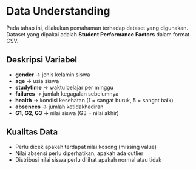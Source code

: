 # Data Understanding

Pada tahap ini, dilakukan pemahaman terhadap dataset yang digunakan.  
Dataset yang dipakai adalah **Student Performance Factors** dalam format CSV.  

## Deskripsi Variabel
- **gender** → jenis kelamin siswa  
- **age** → usia siswa  
- **studytime** → waktu belajar per minggu  
- **failures** → jumlah kegagalan sebelumnya  
- **health** → kondisi kesehatan (1 = sangat buruk, 5 = sangat baik)  
- **absences** → jumlah ketidakhadiran  
- **G1, G2, G3** → nilai siswa (G3 = nilai akhir)  

## Kualitas Data
- Perlu dicek apakah terdapat nilai kosong (missing value)  
- Nilai absensi perlu diperhatikan, apakah ada outlier  
- Distribusi nilai siswa perlu dilihat apakah normal atau tidak
